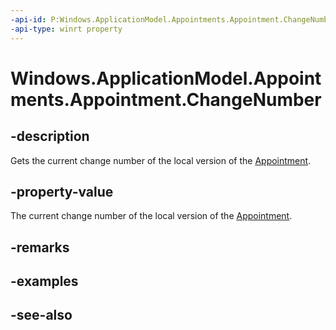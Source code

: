 ```yaml
---
-api-id: P:Windows.ApplicationModel.Appointments.Appointment.ChangeNumber
-api-type: winrt property
---
```


<!-- Property syntax
public ulong ChangeNumber { get; }
-->

# Windows.ApplicationModel.Appointments.Appointment.ChangeNumber

## -description
Gets the current change number of the local version of the [Appointment](appointment.md).

## -property-value
The current change number of the local version of the [Appointment](appointment.md).

## -remarks

## -examples

## -see-also
